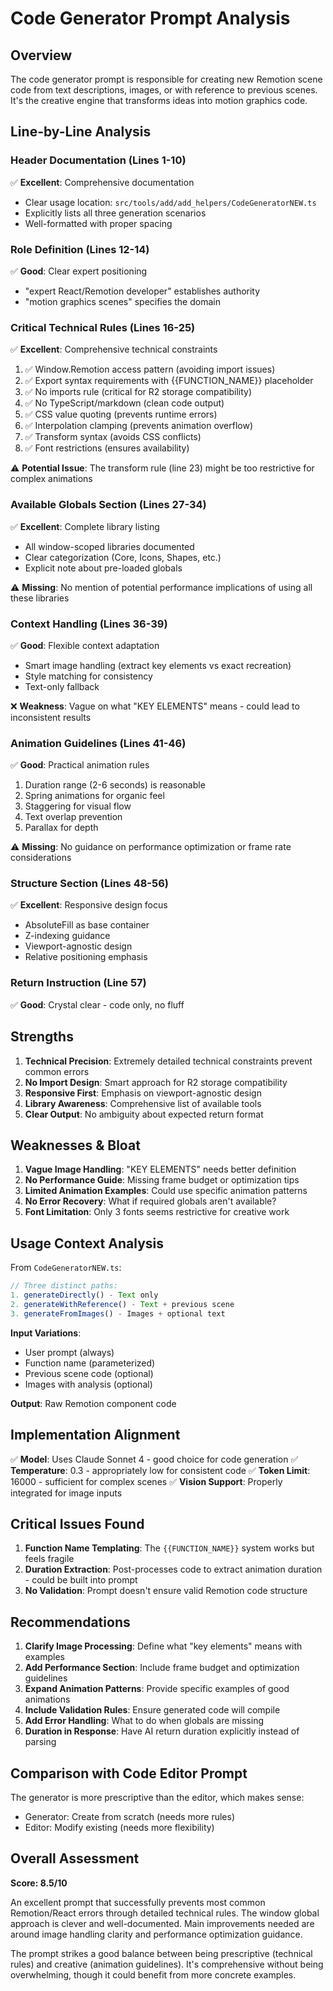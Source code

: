 # Code Generator Prompt Analysis

## Overview
The code generator prompt is responsible for creating new Remotion scene code from text descriptions, images, or with reference to previous scenes. It's the creative engine that transforms ideas into motion graphics code.

## Line-by-Line Analysis

### Header Documentation (Lines 1-10)
✅ **Excellent**: Comprehensive documentation
- Clear usage location: `src/tools/add/add_helpers/CodeGeneratorNEW.ts`
- Explicitly lists all three generation scenarios
- Well-formatted with proper spacing

### Role Definition (Lines 12-14)
✅ **Good**: Clear expert positioning
- "expert React/Remotion developer" establishes authority
- "motion graphics scenes" specifies the domain

### Critical Technical Rules (Lines 16-25)
✅ **Excellent**: Comprehensive technical constraints
1. ✅ Window.Remotion access pattern (avoiding import issues)
2. ✅ Export syntax requirements with {{FUNCTION_NAME}} placeholder
3. ✅ No imports rule (critical for R2 storage compatibility)
4. ✅ No TypeScript/markdown (clean code output)
5. ✅ CSS value quoting (prevents runtime errors)
6. ✅ Interpolation clamping (prevents animation overflow)
7. ✅ Transform syntax (avoids CSS conflicts)
8. ✅ Font restrictions (ensures availability)

⚠️ **Potential Issue**: The transform rule (line 23) might be too restrictive for complex animations

### Available Globals Section (Lines 27-34)
✅ **Excellent**: Complete library listing
- All window-scoped libraries documented
- Clear categorization (Core, Icons, Shapes, etc.)
- Explicit note about pre-loaded globals

⚠️ **Missing**: No mention of potential performance implications of using all these libraries

### Context Handling (Lines 36-39)
✅ **Good**: Flexible context adaptation
- Smart image handling (extract key elements vs exact recreation)
- Style matching for consistency
- Text-only fallback

❌ **Weakness**: Vague on what "KEY ELEMENTS" means - could lead to inconsistent results

### Animation Guidelines (Lines 41-46)
✅ **Good**: Practical animation rules
1. Duration range (2-6 seconds) is reasonable
2. Spring animations for organic feel
3. Staggering for visual flow
4. Text overlap prevention
5. Parallax for depth

⚠️ **Missing**: No guidance on performance optimization or frame rate considerations

### Structure Section (Lines 48-56)
✅ **Excellent**: Responsive design focus
- AbsoluteFill as base container
- Z-indexing guidance
- Viewport-agnostic design
- Relative positioning emphasis

### Return Instruction (Line 57)
✅ **Good**: Crystal clear - code only, no fluff

## Strengths

1. **Technical Precision**: Extremely detailed technical constraints prevent common errors
2. **No Import Design**: Smart approach for R2 storage compatibility
3. **Responsive First**: Emphasis on viewport-agnostic design
4. **Library Awareness**: Comprehensive list of available tools
5. **Clear Output**: No ambiguity about expected return format

## Weaknesses & Bloat

1. **Vague Image Handling**: "KEY ELEMENTS" needs better definition
2. **No Performance Guide**: Missing frame budget or optimization tips
3. **Limited Animation Examples**: Could use specific animation patterns
4. **No Error Recovery**: What if required globals aren't available?
5. **Font Limitation**: Only 3 fonts seems restrictive for creative work

## Usage Context Analysis

From `CodeGeneratorNEW.ts`:
```typescript
// Three distinct paths:
1. generateDirectly() - Text only
2. generateWithReference() - Text + previous scene
3. generateFromImages() - Images + optional text
```

**Input Variations**:
- User prompt (always)
- Function name (parameterized)
- Previous scene code (optional)
- Images with analysis (optional)

**Output**: Raw Remotion component code

## Implementation Alignment

✅ **Model**: Uses Claude Sonnet 4 - good choice for code generation
✅ **Temperature**: 0.3 - appropriately low for consistent code
✅ **Token Limit**: 16000 - sufficient for complex scenes
✅ **Vision Support**: Properly integrated for image inputs

## Critical Issues Found

1. **Function Name Templating**: The `{{FUNCTION_NAME}}` system works but feels fragile
2. **Duration Extraction**: Post-processes code to extract animation duration - could be built into prompt
3. **No Validation**: Prompt doesn't ensure valid Remotion code structure

## Recommendations

1. **Clarify Image Processing**: Define what "key elements" means with examples
2. **Add Performance Section**: Include frame budget and optimization guidelines
3. **Expand Animation Patterns**: Provide specific examples of good animations
4. **Include Validation Rules**: Ensure generated code will compile
5. **Add Error Handling**: What to do when globals are missing
6. **Duration in Response**: Have AI return duration explicitly instead of parsing

## Comparison with Code Editor Prompt

The generator is more prescriptive than the editor, which makes sense:
- Generator: Create from scratch (needs more rules)
- Editor: Modify existing (needs more flexibility)

## Overall Assessment

**Score: 8.5/10**

An excellent prompt that successfully prevents most common Remotion/React errors through detailed technical rules. The window global approach is clever and well-documented. Main improvements needed are around image handling clarity and performance optimization guidance.

The prompt strikes a good balance between being prescriptive (technical rules) and creative (animation guidelines). It's comprehensive without being overwhelming, though it could benefit from more concrete examples.